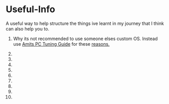 # Useful-Info
A useful way to help structure the things ive learnt in my journey that I think can also help you to.

1. Why its not recommended to use someone elses custom OS. Instead use [Amits PC Tuning Guide](https://github.com/amitxv/PC-Tuning) for these [reasons.](.md)


2. 


3.


4.


5.


6.


7.


8.


9.


10.



























